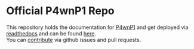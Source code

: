 # Official P4wnP1 Repo

This repository holds the documentation for [P4wnP1](https://github.com/MaMe82/P4wnP1) and get deployed via [readthedocs](https://readthedocs.org) and can be found [here](https://p4wnp1.readthedocs.io/en/latest/).  
You can [contribute](https://p4wnp1.readthedocs.io/en/latest/Contributing-Subfolder/Contributing-Home/) via github issues and pull requests.
